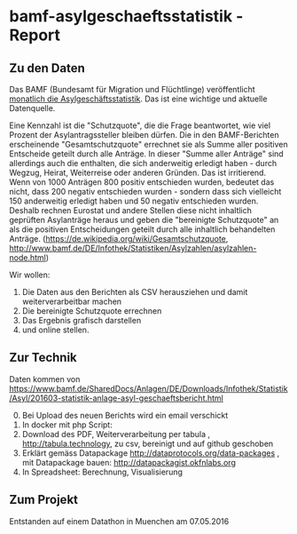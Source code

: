 # bamf-asylgeschaeftsstatistik - Report

## Zu den Daten

Das BAMF (Bundesamt für Migration und Flüchtlinge) veröffentlicht [monatlich die Asylgeschäftsstatistik](http://www.bamf.de/DE/Infothek/Statistiken/Asylzahlen/Asylgesch%C3%A4ftsstatistik/asylgeschaeftsstatistik-node.html). Das ist eine wichtige und aktuelle Datenquelle.

Eine Kennzahl ist die "Schutzquote", die die Frage beantwortet, wie viel Prozent der Asylantragssteller bleiben dürfen. Die in den BAMF-Berichten erscheinende "Gesamtschutzquote" errechnet sie als Summe aller positiven Entscheide geteilt durch alle Anträge. In dieser "Summe aller Anträge" sind allerdings auch die enthalten, die sich anderweitig erledigt haben - durch Wegzug, Heirat, Weiterreise oder anderen Gründen. Das ist irritierend. Wenn von 1000 Anträgen 800 positiv entschieden wurden, bedeutet das nicht, dass 200 negativ entschieden wurden - sondern dass sich vielleicht 150 anderweitig erledigt haben und 50 negativ entschieden wurden. Deshalb rechnen Eurostat und andere Stellen diese nicht inhaltlich geprüften Asylanträge heraus und geben die "bereinigte Schutzquote" an als die positiven Entscheidungen geteilt durch alle inhaltlich behandelten Anträge. (https://de.wikipedia.org/wiki/Gesamtschutzquote, http://www.bamf.de/DE/Infothek/Statistiken/Asylzahlen/asylzahlen-node.html)

Wir wollen:

1. Die Daten aus den Berichten als CSV herausziehen und damit weiterverarbeitbar machen
2. Die bereinigte Schutzquote errechnen
3. Das Ergebnis grafisch darstellen
4. und online stellen.

## Zur Technik
Daten kommen von https://www.bamf.de/SharedDocs/Anlagen/DE/Downloads/Infothek/Statistik/Asyl/201603-statistik-anlage-asyl-geschaeftsbericht.html

0. Bei Upload des neuen Berichts wird ein email verschickt
1. In docker mit php Script:
2. Download des PDF, Weiterverarbeitung per tabula , http://tabula.technology, zu csv, bereinigt und auf github geschoben
3. Erklärt gemäss Datapackage http://dataprotocols.org/data-packages , mit Datapackage bauen: http://datapackagist.okfnlabs.org
4. In Spreadsheet: Berechnung, Visualisierung

## Zum Projekt
Entstanden auf einem Datathon in Muenchen am 07.05.2016

